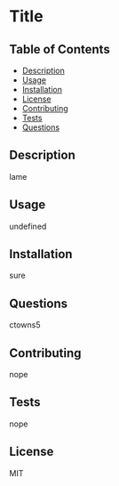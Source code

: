 
  # Title

  ## Table of Contents
  - [Description](#Description)
  - [Usage](#Usage)
  - [Installation](#Installation)
  - [License](#License)
  - [Contributing](#Contributing)
  - [Tests](#Tests)
  - [Questions](#Questions)

  ## Description
  lame

  ## Usage
  undefined

  ## Installation
  sure

  ## Questions
  ctowns5

  ## Contributing
  nope

  ## Tests
  nope

  ## License
  MIT



